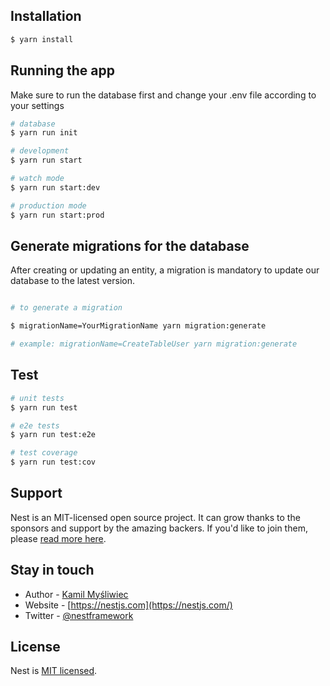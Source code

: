## Installation

```bash
$ yarn install
```

## Running the app

Make sure to run the database first and change your .env file according to your settings

```bash
# database
$ yarn run init

# development
$ yarn run start

# watch mode
$ yarn run start:dev

# production mode
$ yarn run start:prod
```

## Generate migrations for the database

After creating or updating an entity, a migration is mandatory to update our database to the latest version.

```bash

# to generate a migration

$ migrationName=YourMigrationName yarn migration:generate

# example: migrationName=CreateTableUser yarn migration:generate
```

## Test

```bash
# unit tests
$ yarn run test

# e2e tests
$ yarn run test:e2e

# test coverage
$ yarn run test:cov
```

## Support

Nest is an MIT-licensed open source project. It can grow thanks to the sponsors and support by the amazing backers. If you'd like to join them, please [read more here](https://docs.nestjs.com/support).

## Stay in touch

- Author - [Kamil Myśliwiec](https://kamilmysliwiec.com)
- Website - [https://nestjs.com](https://nestjs.com/)
- Twitter - [@nestframework](https://twitter.com/nestframework)

## License

Nest is [MIT licensed](LICENSE).
